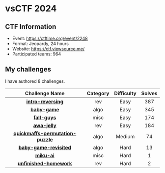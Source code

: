 # vsCTF 2024

## CTF Information

- Event: https://ctftime.org/event/2248
- Format: Jeopardy, 24 hours
- Website: https://ctf.viewsource.me/
- Participated teams: 964

## My challenges

I have authored 8 challenges.

| Challenge Name                                                        | Category  | Difficulty | Solves |
| :--------------: | :----------: |  :------:  | :----: |
| [**intro-reversing**](./intro-reversing/)                             | rev       | Easy       | 387   |
| [**baby-game**](./algo/)                                              | algo      | Easy       | 345   |
| [**fall-guys**](./fall-guys/)                                         | misc      | Easy       | 174   |
| [**awa-jelly**](./awa-jelly/)                                         | rev       | Easy       | 184   |
| [**quickmaffs-permutation-puzzle**](./algo/)                          | algo      | Medium     | 74    |
| [**baby-game-revisited**](./algo/)                                    | algo      | Hard       | 13    |
| [**miku-ai**](./miku-ai/)                                             | misc      | Hard       | 1     |
| [**unfinished-homework**](./unfinished-homework/)                     | rev       | Hard       | 2     |